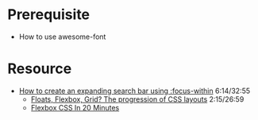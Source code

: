 # Prerequisite
- How to use awesome-font


# Resource

- [How to create an expanding search bar using :focus-within](https://www.youtube.com/watch?v=DonxmmWW7Tk)  6:14/32:55
  - [Floats, Flexbox, Grid? The progression of CSS layouts](https://www.youtube.com/watch?v=R7gqJkdc5dM) 2:15/26:59
  - [Flexbox CSS In 20 Minutes](https://www.youtube.com/watch?v=JJSoEo8JSnc)